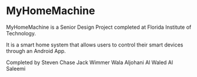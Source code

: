 # MyHomeMachine
MyHomeMachine is a Senior Design Project completed at Florida Institute of Technology. 

It is a smart home system that allows users to control their smart devices through an Android App.

Completed by
Steven Chase
Jack Wimmer
Wala Aljohani
Al Waled Al Saleemi 
